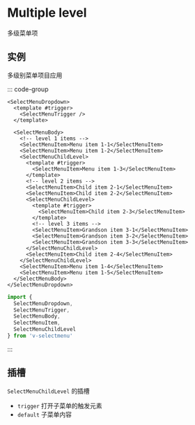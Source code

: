 # Multiple level

多级菜单项

## 实例

<script setup>
import { MenuMultipleLevel } from '@/script/select-menu/multiple-level'
</script>

多级别菜单项目应用

::: code-group

```vue-html
<SelectMenuDropdown>
  <template #trigger>
    <SelectMenuTrigger />
  </template>

  <SelectMenuBody>
    <!-- level 1 items -->
    <SelectMenuItem>Menu item 1-1</SelectMenuItem>
    <SelectMenuItem>Menu item 1-2</SelectMenuItem>
    <SelectMenuChildLevel>
      <template #trigger>
        <SelectMenuItem>Menu item 1-3</SelectMenuItem>
      </template>
      <!-- level 2 items -->
      <SelectMenuItem>Child item 2-1</SelectMenuItem>
      <SelectMenuItem>Child item 2-2</SelectMenuItem>
      <SelectMenuChildLevel>
        <template #trigger>
          <SelectMenuItem>Child item 2-3</SelectMenuItem>
        </template>
        <!-- level 3 items -->
        <SelectMenuItem>Grandson item 3-1</SelectMenuItem>
        <SelectMenuItem>Grandson item 3-2</SelectMenuItem>
        <SelectMenuItem>Grandson item 3-3</SelectMenuItem>
      </SelectMenuChildLevel>
      <SelectMenuItem>Child item 2-4</SelectMenuItem>
    </SelectMenuChildLevel>
    <SelectMenuItem>Menu item 1-4</SelectMenuItem>
    <SelectMenuItem>Menu item 1-5</SelectMenuItem>
  </SelectMenuBody>
</SelectMenuDropdown>
```

```ts
import {
  SelectMenuDropdown,
  SelectMenuTrigger,
  SelectMenuBody,
  SelectMenuItem,
  SelectMenuChildLevel
} from 'v-selectmenu'
```

:::

<MenuMultipleLevel />

## 插槽

`SelectMenuChildLevel` 的插槽

- `trigger` 打开子菜单的触发元素
- `default` 子菜单内容

